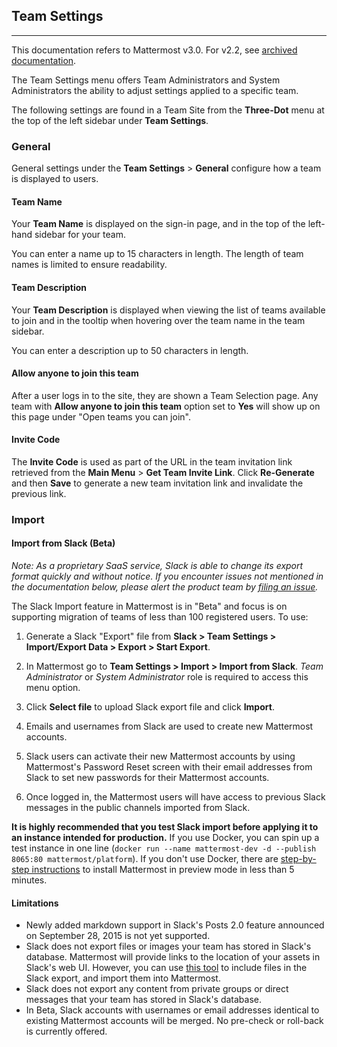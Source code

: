 ## Team Settings  
___ 

This documentation refers to Mattermost v3.0. For v2.2, see [archived documentation](http://docs.mattermost.com/archives/docs-v2.2.html#team-settings).

The Team Settings menu offers Team Administrators and System Administrators the ability to adjust settings applied to a specific team. 

The following settings are found in a Team Site from the **Three-Dot** menu at the top of the left sidebar under **Team Settings**. 

### General  

General settings under the **Team Settings** > **General** configure how a team is displayed to users. 

#### Team Name

Your **Team Name** is displayed on the sign-in page, and in the top of the left-hand sidebar for your team. 

You can enter a name up to 15 characters in length. The length of team names is limited to ensure readability.

#### Team Description

Your **Team Description** is displayed when viewing the list of teams available to join and in the tooltip when hovering over the team name in the team sidebar.

You can enter a description up to 50 characters in length.

#### Allow anyone to join this team

After a user logs in to the site, they are shown a Team Selection page. Any team with **Allow anyone to join this team** option set to **Yes** will show up on this page under "Open teams you can join".

#### Invite Code 

The **Invite Code** is used as part of the URL in the team invitation link retrieved from the **Main Menu** > **Get Team Invite Link**. Click **Re-Generate** and then **Save** to generate a new team invitation link and invalidate the previous link.

### Import

#### Import from Slack (Beta) 

*Note: As a proprietary SaaS service, Slack is able to change its export format quickly and without notice. If you encounter issues not mentioned in the documentation below, please alert the product team by [filing an issue](https://github.com/mattermost/platform/issues).*

The Slack Import feature in Mattermost is in "Beta" and focus is on supporting migration of teams of less than 100 registered users. To use: 

1. Generate a Slack "Export" file from **Slack > Team Settings > Import/Export Data > Export > Start Export**.  

2. In Mattermost go to **Team Settings > Import > Import from Slack**. _Team Administrator_ or _System Administrator_ role is required to access this menu option.

3. Click **Select file** to upload Slack export file and click **Import**.   

4. Emails and usernames from Slack are used to create new Mattermost accounts. 

5. Slack users can activate their new Mattermost accounts by using Mattermost's Password Reset screen with their email addresses from Slack to set new passwords for their Mattermost accounts.  

6. Once logged in, the Mattermost users will have access to previous Slack messages in the public channels imported from Slack.

**It is highly recommended that you test Slack import before applying it to an instance intended for production.** If you use Docker, you can spin up a test instance in one line (`docker run --name mattermost-dev -d --publish 8065:80 mattermost/platform`). If you don't use Docker, there are [step-by-step instructions](http://docs.mattermost.com/install/docker-local-machine.html) to install Mattermost in preview mode in less than 5 minutes.

#### Limitations 

- Newly added markdown support in Slack's Posts 2.0 feature announced on September 28, 2015 is not yet supported.
- Slack does not export files or images your team has stored in Slack's database. Mattermost will provide links to the location of your assets in Slack's web UI. However, you can use [this tool](https://github.com/grundleborg/slack-advanced-exporter) to include files in the Slack export, and import them into Mattermost.
- Slack does not export any content from private groups or direct messages that your team has stored in Slack's database. 
- In Beta, Slack accounts with usernames or email addresses identical to existing Mattermost accounts will be merged. No pre-check or roll-back is currently offered. 
